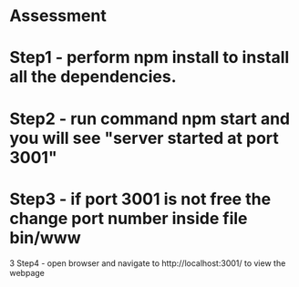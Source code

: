 # Assessment
# Step1 - perform npm install to install all the dependencies.
# Step2 - run command npm start and you will see "server started at port 3001"
# Step3 - if port 3001 is not free the change port number inside file bin/www
3 Step4 - open browser and navigate to http://localhost:3001/ to view the webpage
